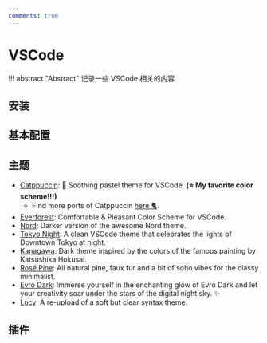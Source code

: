 ```yaml
---
comments: true
---
```


# VSCode

!!! abstract "Abstract"
    记录一些 VSCode 相关的内容

## 安装

## 基本配置

## 主题

- [Catppuccin](https://marketplace.visualstudio.com/items?itemName=Catppuccin.catppuccin-vsc): 🦌 Soothing pastel theme for VSCode. **(:star: My favorite color scheme!!!)**
    - Find more ports of Catppuccin [here :cat2:](https://catppuccin.com/ports).
- [Everforest](https://marketplace.visualstudio.com/items?itemName=sainnhe.everforest): Comfortable & Pleasant Color Scheme for VSCode.
- [Nord](https://marketplace.visualstudio.com/items?itemName=dnlytras.nord-wave): Darker version of the awesome Nord theme.
- [Tokyo Night](https://marketplace.visualstudio.com/items?itemName=enkia.tokyo-night): A clean VSCode theme that celebrates the lights of Downtown Tokyo at night.
- [Kanagawa](https://marketplace.visualstudio.com/items?itemName=qufiwefefwoyn.kanagawa): Dark theme inspired by the colors of the famous painting by Katsushika Hokusai.
- [Rosé Pine](https://marketplace.visualstudio.com/items?itemName=mvllow.rose-pine): All natural pine, faux fur and a bit of soho vibes for the classy minimalist.
- [Evro Dark](https://marketplace.visualstudio.com/items?itemName=EvroHQ.evro-dark): Immerse yourself in the enchanting glow of Evro Dark and let your creativity soar under the stars of the digital night sky. ✨
- [Lucy](https://marketplace.visualstudio.com/items?itemName=Hermitter.oh-lucy-vscode): A re-upload of a soft but clear syntax theme.

## 插件
